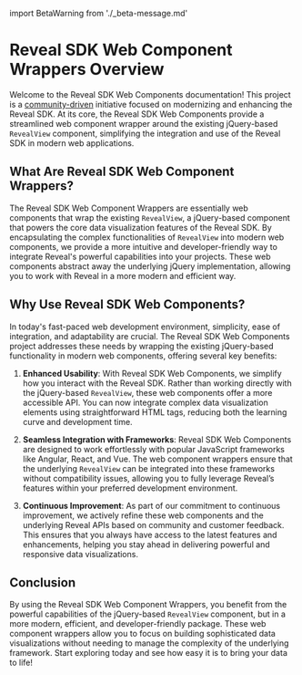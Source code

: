 import BetaWarning from './_beta-message.md'

# Reveal SDK Web Component Wrappers Overview

<BetaWarning />

Welcome to the Reveal SDK Web Components documentation! This project is a [community-driven](https://github.com/RevealBi/reveal-sdk-wrappers) initiative focused on modernizing and enhancing the Reveal SDK. At its core, the Reveal SDK Web Components provide a streamlined web component wrapper around the existing jQuery-based `RevealView` component, simplifying the integration and use of the Reveal SDK in modern web applications. 

## What Are Reveal SDK Web Component Wrappers?

The Reveal SDK Web Component Wrappers are essentially web components that wrap the existing `RevealView`, a jQuery-based component that powers the core data visualization features of the Reveal SDK. By encapsulating the complex functionalities of `RevealView` into modern web components, we provide a more intuitive and developer-friendly way to integrate Reveal's powerful capabilities into your projects. These web components abstract away the underlying jQuery implementation, allowing you to work with Reveal in a more modern and efficient way.

## Why Use Reveal SDK Web Components?

In today's fast-paced web development environment, simplicity, ease of integration, and adaptability are crucial. The Reveal SDK Web Components project addresses these needs by wrapping the existing jQuery-based functionality in modern web components, offering several key benefits:

1. **Enhanced Usability**: With Reveal SDK Web Components, we simplify how you interact with the Reveal SDK. Rather than working directly with the jQuery-based `RevealView`, these web components offer a more accessible API. You can now integrate complex data visualization elements using straightforward HTML tags, reducing both the learning curve and development time.

2. **Seamless Integration with Frameworks**: Reveal SDK Web Components are designed to work effortlessly with popular JavaScript frameworks like Angular, React, and Vue. The web component wrappers ensure that the underlying `RevealView` can be integrated into these frameworks without compatibility issues, allowing you to fully leverage Reveal’s features within your preferred development environment.

3. **Continuous Improvement**: As part of our commitment to continuous improvement, we actively refine these web components and the underlying Reveal APIs based on community and customer feedback. This ensures that you always have access to the latest features and enhancements, helping you stay ahead in delivering powerful and responsive data visualizations.

## Conclusion

By using the Reveal SDK Web Component Wrappers, you benefit from the powerful capabilities of the jQuery-based `RevealView` component, but in a more modern, efficient, and developer-friendly package. These web component wrappers allow you to focus on building sophisticated data visualizations without needing to manage the complexity of the underlying framework. Start exploring today and see how easy it is to bring your data to life!